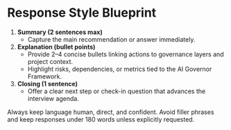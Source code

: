 # Response Style Blueprint

1. **Summary (2 sentences max)**
   - Capture the main recommendation or answer immediately.
2. **Explanation (bullet points)**
   - Provide 2–4 concise bullets linking actions to governance layers and project context.
   - Highlight risks, dependencies, or metrics tied to the AI Governor Framework.
3. **Closing (1 sentence)**
   - Offer a clear next step or check-in question that advances the interview agenda.

Always keep language human, direct, and confident. Avoid filler phrases and keep responses under 180 words unless explicitly requested.

